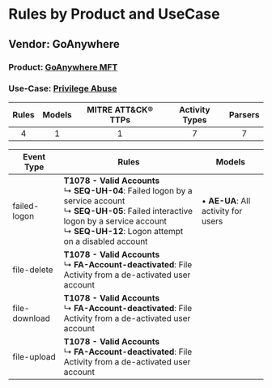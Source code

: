 Rules by Product and UseCase
============================
Vendor: GoAnywhere
------------------
### Product: [GoAnywhere MFT](../ds_goanywhere_goanywhere_mft.md)
### Use-Case: [Privilege Abuse](../../../../UseCases/uc_privilege_abuse.md)

| Rules | Models | MITRE ATT&CK® TTPs | Activity Types | Parsers |
|:-----:|:------:|:------------------:|:--------------:|:-------:|
|   4   |   1    |         1          |       7        |    7    |

| Event Type    | Rules    | Models    |
| ---- | ---- | ---- |
| failed-logon  | <b>T1078 - Valid Accounts</b><br> ↳ <b>SEQ-UH-04</b>: Failed logon by a service account<br> ↳ <b>SEQ-UH-05</b>: Failed interactive logon by a service account<br> ↳ <b>SEQ-UH-12</b>: Logon attempt on a disabled account |  • <b>AE-UA</b>: All activity for users |
| file-delete   | <b>T1078 - Valid Accounts</b><br> ↳ <b>FA-Account-deactivated</b>: File Activity from a de-activated user account    |    |
| file-download | <b>T1078 - Valid Accounts</b><br> ↳ <b>FA-Account-deactivated</b>: File Activity from a de-activated user account    |    |
| file-upload   | <b>T1078 - Valid Accounts</b><br> ↳ <b>FA-Account-deactivated</b>: File Activity from a de-activated user account    |    |